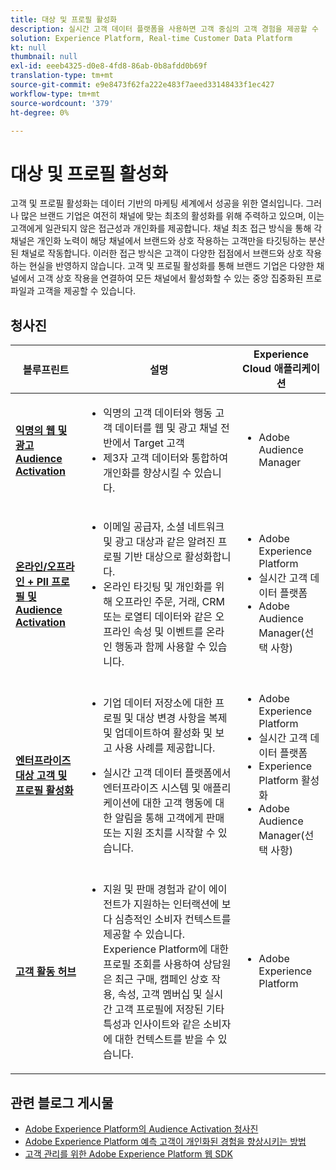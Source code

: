 ```yaml
---
title: 대상 및 프로필 활성화
description: 실시간 고객 데이터 플랫폼을 사용하면 고객 중심의 고객 경험을 제공할 수 ​ 있습니다.
solution: Experience Platform, Real-time Customer Data Platform
kt: null
thumbnail: null
exl-id: eeeb4325-d0e8-4fd8-86ab-0b8afdd0b69f
translation-type: tm+mt
source-git-commit: e9e8473f62fa222e483f7aeed33148433f1ec427
workflow-type: tm+mt
source-wordcount: '379'
ht-degree: 0%

---
```



# 대상 및 프로필 활성화

고객 및 프로필 활성화는 데이터 기반의 마케팅 세계에서 성공을 위한 열쇠입니다. 그러나 많은 브랜드 기업은 여전히 채널에 맞는 최초의 활성화를 위해 주력하고 있으며, 이는 고객에게 일관되지 않은 접근성과 개인화를 제공합니다. 채널 최초 접근 방식을 통해 각 채널은 개인화 노력이 해당 채널에서 브랜드와 상호 작용하는 고객만을 타깃팅하는 분산된 채널로 작동합니다. 이러한 접근 방식은 고객이 다양한 접점에서 브랜드와 상호 작용하는 현실을 반영하지 않습니다. 고객 및 프로필 활성화를 통해 브랜드 기업은 다양한 채널에서 고객 상호 작용을 연결하여 모든 채널에서 활성화할 수 있는 중앙 집중화된 프로파일과 고객을 제공할 수 있습니다.

## 청사진

| 블루프린트 | 설명 | Experience Cloud 애플리케이션 |
|---|---|---|
| **[익명의 웹 및 광고 Audience Activation](anonymous.md)** | <ul><li>익명의 고객 데이터와 행동 고객 데이터를 웹 및 광고 채널 전반에서 Target 고객</li><li>제3자 고객 데이터와 통합하여 개인화를 향상시킬 수 있습니다.</li></ul> | <ul><li>Adobe Audience Manager</li></ul> |
| **[온라인/오프라인 + PII 프로필 및 Audience Activation](online-offline.md)** | <ul><li>이메일 공급자, 소셜 네트워크 및 광고 대상과 같은 알려진 프로필 기반 대상으로 활성화합니다. </li><li>온라인 타깃팅 및 개인화를 위해 오프라인 주문, 거래, CRM 또는 로열티 데이터와 같은 오프라인 속성 및 이벤트를 온라인 행동과 함께 사용할 수 있습니다.</li></ul> | <ul><li>Adobe Experience Platform</li><li> 실시간 고객 데이터 플랫폼</li><li>Adobe Audience Manager(선택 사항)</li></ul> |
| **[엔터프라이즈 대상 고객 및 프로필 활성화](enterprise-destinations.md)** | <ul><li>기업 데이터 저장소에 대한 프로필 및 대상 변경 사항을 복제 및 업데이트하여 활성화 및 보고 사용 사례를 제공합니다. </li></ul><ul><li>실시간 고객 데이터 플랫폼에서 엔터프라이즈 시스템 및 애플리케이션에 대한 고객 행동에 대한 알림을 통해 고객에게 판매 또는 지원 조치를 시작할 수 있습니다.</li></ul> | <ul><li>Adobe Experience Platform</li><li>실시간 고객 데이터 플랫폼</li><li>Experience Platform 활성화</li><li>Adobe Audience Manager(선택 사항)</li></ul> |
| **[고객 활동 허브](customer-activity.md)** | <ul><li>지원 및 판매 경험과 같이 에이전트가 지원하는 인터랙션에 보다 심층적인 소비자 컨텍스트를 제공할 수 있습니다. Experience Platform에 대한 프로필 조회를 사용하여 상담원은 최근 구매, 캠페인 상호 작용, 속성, 고객 멤버십 및 실시간 고객 프로필에 저장된 기타 특성과 인사이트와 같은 소비자에 대한 컨텍스트를 받을 수 있습니다.</li></ul> | <ul><li>Adobe Experience Platform</li></ul> |

## 관련 블로그 게시물

* [Adobe Experience Platform의 Audience Activation 청사진](https://medium.com/adobetech/a-blueprint-for-audience-activation-in-adobe-experience-platform-b2b30fae90fd)
* [Adobe Experience Platform 예측 고객이 개인화된 경험을 향상시키는 방법](https://medium.com/adobetech/how-adobe-experience-platform-predictive-audiences-improves-personalized-experiences-1f75a60cb7a3)
* [고객 관리를 위한 Adobe Experience Platform 웹 SDK](https://medium.com/adobetech/adobe-experience-platform-web-sdk-for-audience-management-751fa6d063bc)
